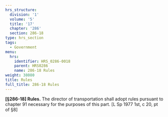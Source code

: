 ```yaml
---
hrs_structure:
  division: '1'
  volume: '5'
  title: '17'
  chapter: '286'
  section: 286-18
type: hrs_section
tags:
  - Government
menu:
  hrs:
    identifier: HRS_0286-0018
    parent: HRS0286
    name: 286-18 Rules
weight: 38080
title: Rules
full_title: 286-18 Rules
---
```

**[§286-18] Rules.** The director of transportation shall adopt rules pursuant to chapter 91 necessary for the purposes of this part. [L Sp 1977 1st, c 20, pt of §8]